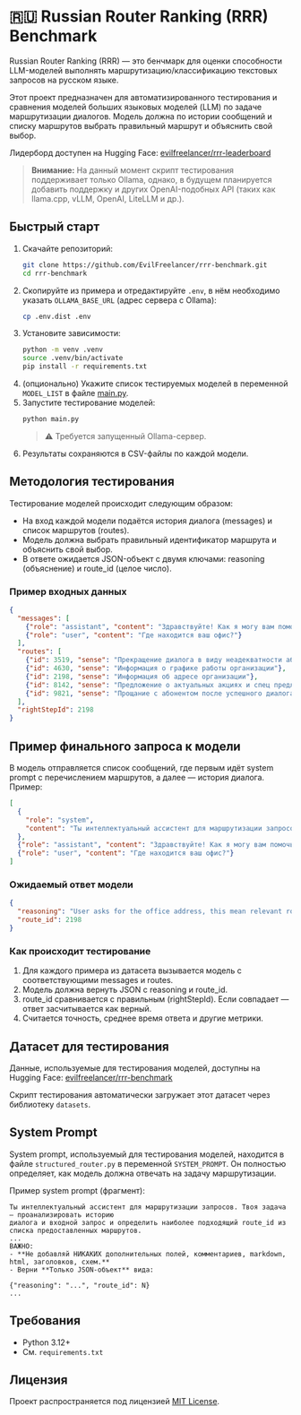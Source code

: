 # 🇷🇺 Russian Router Ranking (RRR) Benchmark

Russian Router Ranking (RRR) — это бенчмарк для оценки способности LLM-моделей выполнять маршрутизацию/классификацию
текстовых запросов на русском языке.

Этот проект предназначен для автоматизированного тестирования и сравнения моделей больших языковых моделей (LLM) по
задаче маршрутизации диалогов. Модель должна по истории сообщений и списку маршрутов выбрать правильный маршрут и
объяснить свой выбор.

Лидерборд доступен на Hugging Face: [evilfreelancer/rrr-leaderboard](https://huggingface.co/spaces/evilfreelancer/rrr-leaderboard)

> **Внимание:** На данный момент скрипт тестирования поддерживает только Ollama, однако, в будущем планируется добавить
> поддержку и других OpenAI-подобных API (таких как llama.cpp, vLLM, OpenAI, LiteLLM и др.).

## Быстрый старт

1. Скачайте репозиторий:
   ```bash
   git clone https://github.com/EvilFreelancer/rrr-benchmark.git
   cd rrr-benchmark
   ```
2. Скопируйте из примера и отредактируйте `.env`, в нём необходимо указать `OLLAMA_BASE_URL` (адрес сервера с Ollama):
   ```bash
   cp .env.dist .env
   ```
3. Установите зависимости:
   ```bash
   python -m venv .venv
   source .venv/bin/activate
   pip install -r requirements.txt
   ```
4. (опционально) Укажите список тестируемых моделей в переменной `MODEL_LIST` в файле [main.py](./main.py).
5. Запустите тестирование моделей:
   ```bash
   python main.py
   ```
   > ⚠️ Требуется запущенный Ollama-сервер.
6. Результаты сохраняются в CSV-файлы по каждой модели.

## Методология тестирования

Тестирование моделей происходит следующим образом:

- На вход каждой модели подаётся история диалога (messages) и список маршрутов (routes).
- Модель должна выбрать правильный идентификатор маршрута и объяснить свой выбор.
- В ответе ожидается JSON-объект с двумя ключами: reasoning (объяснение) и route_id (целое число).

### Пример входных данных

```json
{
  "messages": [
    {"role": "assistant", "content": "Здравствуйте! Как я могу вам помочь?"},
    {"role": "user", "content": "Где находится ваш офис?"}
  ],
  "routes": [
    {"id": 3519, "sense": "Прекращение диалога в виду неадекватности абонента"},
    {"id": 4630, "sense": "Информация о графике работы организации"},
    {"id": 2198, "sense": "Информация об адресе организации"},
    {"id": 8142, "sense": "Предложение о актуальных акциях и спец предложениях"},
    {"id": 9821, "sense": "Прощание с абонентом после успешного диалога"}
  ],
  "rightStepId": 2198
}
```

## Пример финального запроса к модели

В модель отправляется список сообщений, где первым идёт system prompt с перечислением маршрутов, а далее — история
диалога. Пример:

```json
[
  {
    "role": "system",
    "content": "Ты интеллектуальный ассистент для маршрутизации запросов...\n\nМаршруты:\n3519 - Прекращение диалога в виду неадекватности абонента\n4630 - Информация о графике работы организации\n2198 - Информация об адресе организации\n8142 - Предложение о актуальных акциях и спец предложениях\n9821 - Прощание с абонентом после успешного диалога"
  },
  {"role": "assistant", "content": "Здравствуйте! Как я могу вам помочь?"},
  {"role": "user", "content": "Где находится ваш офис?"}
]
```

### Ожидаемый ответ модели

```json
{
  "reasoning": "User asks for the office address, this mean relevant route is about address.",
  "route_id": 2198
}
```

### Как происходит тестирование

1. Для каждого примера из датасета вызывается модель с соответствующими messages и routes.
2. Модель должна вернуть JSON с reasoning и route_id.
3. route_id сравнивается с правильным (rightStepId). Если совпадает — ответ засчитывается как верный.
4. Считается точность, среднее время ответа и другие метрики.

## Датасет для тестирования

Данные, используемые для тестирования моделей, доступны на Hugging
Face: [evilfreelancer/rrr-benchmark](https://huggingface.co/datasets/evilfreelancer/rrr-benchmark)

Скрипт тестирования автоматически загружает этот датасет через библиотеку `datasets`.

## System Prompt

System prompt, используемый для тестирования моделей, находится в файле `structured_router.py` в переменной
`SYSTEM_PROMPT`. Он полностью определяет, как модель должна отвечать на задачу маршрутизации.

Пример system prompt (фрагмент):

```
Ты интеллектуальный ассистент для маршрутизации запросов. Твоя задача — проанализировать историю
диалога и входной запрос и определить наиболее подходящий route_id из списка предоставленных маршрутов.
...
ВАЖНО:
- **Не добавляй НИКАКИХ дополнительных полей, комментариев, markdown, html, заголовков, схем.**
- Верни **Только JSON-объект** вида:

{"reasoning": "...", "route_id": N}
...
```

## Требования

- Python 3.12+
- См. `requirements.txt`

## Лицензия

Проект распространяется под лицензией [MIT License](./LICENSE).
